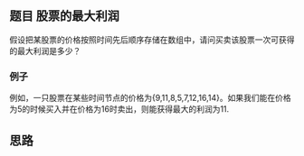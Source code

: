 ## 题目 股票的最大利润
假设把某股票的价格按照时间先后顺序存储在数组中，请问买卖该股票一次可获得的最大利润是多少？

### 例子
例如，一只股票在某些时间节点的价格为{9,11,8,5,7,12,16,14}。如果我们能在价格为5的时候买入并在价格为16时卖出，则能获得最大的利润为11.


## 思路

